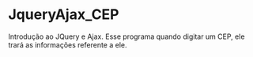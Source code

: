 # JqueryAjax_CEP
Introdução ao JQuery e Ajax. Esse programa quando digitar um CEP, ele trará as informações referente a ele.
